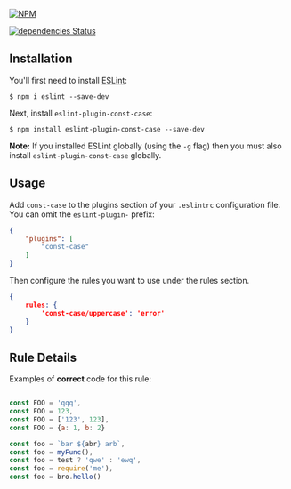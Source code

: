 [![NPM](https://nodei.co/npm/eslint-plugin-const-case.png?downloads=true&stars=true)](https://nodei.co/npm/eslint-plugin-const-case/)

[![dependencies Status](https://david-dm.org/k03mad/eslint-plugin-const-case/status.svg)](https://david-dm.org/k03mad/eslint-plugin-const-case)

## Installation

You'll first need to install [ESLint](http://eslint.org):

```
$ npm i eslint --save-dev
```

Next, install `eslint-plugin-const-case`:

```
$ npm install eslint-plugin-const-case --save-dev
```

**Note:** If you installed ESLint globally (using the `-g` flag) then you must also install `eslint-plugin-const-case` globally.

## Usage

Add `const-case` to the plugins section of your `.eslintrc` configuration file. You can omit the `eslint-plugin-` prefix:

```json
{
    "plugins": [
        "const-case"
    ]
}
```


Then configure the rules you want to use under the rules section.

```json
{
    rules: {
        'const-case/uppercase': 'error'
    }
}
```

## Rule Details

Examples of **correct** code for this rule:

```js

const FOO = 'qqq',
const FOO = 123,
const FOO = ['123', 123],
const FOO = {a: 1, b: 2}

const foo = `bar ${abr} arb`,
const foo = myFunc(),
const foo = test ? 'qwe' : 'ewq',
const foo = require('me'),
const foo = bro.hello()

```





